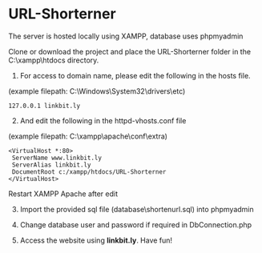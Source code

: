# URL-Shorterner

The server is hosted locally using XAMPP, database uses phpmyadmin

Clone or download the project and place the URL-Shorterner folder in the C:\xampp\htdocs directory.

1. For access to domain name, please edit the following in the hosts file.

(example filepath: C:\Windows\System32\drivers\etc)

```
127.0.0.1 linkbit.ly
```
2. And edit the following in the httpd-vhosts.conf file

(example filepath: C:\xampp\apache\conf\extra)

```
<VirtualHost *:80>
 ServerName www.linkbit.ly
 ServerAlias linkbit.ly
 DocumentRoot c:/xampp/htdocs/URL-Shorterner
</VirtualHost>
```
Restart XAMPP Apache after edit 

3. Import the provided sql file (database\shortenurl.sql) into phpmyadmin

4. Change database user and password if required in DbConnection.php

5. Access the website using **linkbit.ly**. Have fun!
